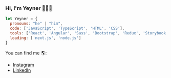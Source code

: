 ### Hi, I'm Yeyner 👨‍💻👋

```javascript
let Yeyner = {
  pronouns: "he" | "him",
  code: ['JavaScript', 'TypeScript', 'HTML', 'CSS'],
  tools: ['React', 'Angular', 'Sass', 'Bootstrap', 'Redux', 'Storybook', 'Styled-Components'],
  loading: ['next.js', 'node.js']
}
```

You can find me 🌎:
- [Instagram](https://www.instagram.com/jeinerarenales/)
- [LinkedIn](https://www.linkedin.com/in/yeynerarenales-development/)

<!--
**JeinerArenales/jeinerarenales** is a ✨ _special_ ✨ repository because its `README.md` (this file) appears on your GitHub profile.

Here are some ideas to get you started:

- 🔭 I’m currently working on ...
- 🌱 I’m currently learning ...
- 👯 I’m looking to collaborate on ...
- 🤔 I’m looking for help with ...
- 💬 Ask me about ...
- 📫 How to reach me: ...
- 😄 Pronouns: ...
- ⚡ Fun fact: ...
-->
